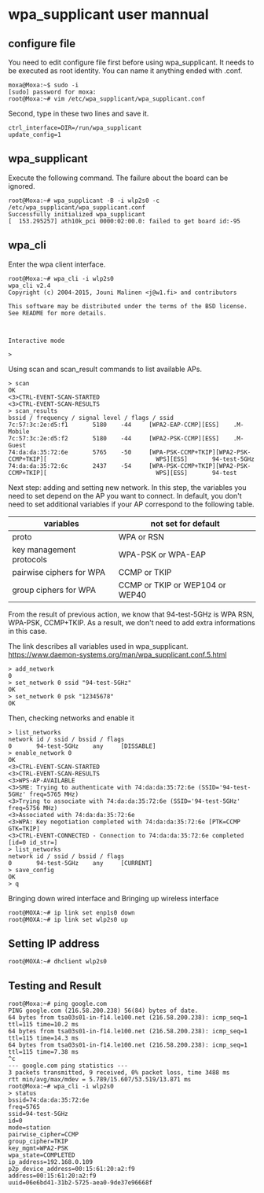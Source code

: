 wpa_supplicant user mannual
===========================

configure file
--------------
You need to edit configure file first before using wpa_supplicant. It needs to be executed as root identity. You can name it anything ended with .conf.
```text
moxa@Moxa:~$ sudo -i
[sudo] password for moxa: 
root@Moxa:~# vim /etc/wpa_supplicant/wpa_supplicant.conf 
```
Second, type in these two lines and save it.
```text
ctrl_interface=DIR=/run/wpa_supplicant
update_config=1
```

wpa_supplicant
--------------
Execute the following command. The failure about the board can be ignored.
```text
root@Moxa:~# wpa_supplicant -B -i wlp2s0 -c /etc/wpa_supplicant/wpa_supplicant.conf
Successfully initialized wpa_supplicant
[  153.295257] ath10k_pci 0000:02:00.0: failed to get board id:-95
```

wpa_cli
-------
Enter the wpa client interface.
```text
root@Moxa:~# wpa_cli -i wlp2s0
wpa_cli v2.4
Copyright (c) 2004-2015, Jouni Malinen <j@w1.fi> and contributors

This software may be distributed under the terms of the BSD license.
See README for more details.



Interactive mode

>
```
Using scan and scan_result commands to list available APs.
```text
> scan
OK
<3>CTRL-EVENT-SCAN-STARTED
<3>CTRL-EVENT-SCAN-RESULTS
> scan_results
bssid / frequency / signal level / flags / ssid
7c:57:3c:2e:d5:f1       5180    -44     [WPA2-EAP-CCMP][ESS]    .M-Mobile
7c:57:3c:2e:d5:f2       5180    -44     [WPA2-PSK-CCMP][ESS]    .M-Guest
74:da:da:35:72:6e       5765    -50     [WPA-PSK-CCMP+TKIP][WPA2-PSK-CCMP+TKIP][                               WPS][ESS]       94-test-5GHz
74:da:da:35:72:6c       2437    -54     [WPA-PSK-CCMP+TKIP][WPA2-PSK-CCMP+TKIP][                               WPS][ESS]       94-test
```
Next step: adding and setting new network. In this step, the variables you need to set depend on the AP you want to connect. In default, you don't need to set additional variables if your AP correspond to the following table.

| variables | not set for default |
| --- | ------------------- |
| proto | WPA or RSN |
| key management protocols | WPA-PSK or WPA-EAP |
| pairwise ciphers for WPA | CCMP or TKIP |
| group ciphers for WPA  | CCMP or TKIP or WEP104 or WEP40 |

From the result of previous action, we know that 94-test-5GHz is WPA RSN, WPA-PSK, CCMP+TKIP. As a result, we don't need to add extra informations in this case.

The link describes all variables used in wpa_supplicant.
https://www.daemon-systems.org/man/wpa_supplicant.conf.5.html

```text
> add_network
0
> set_network 0 ssid "94-test-5GHz"
OK
> set_network 0 psk "12345678"
OK
```
Then, checking networks and enable it
```text
> list_networks
network id / ssid / bssid / flags
0       94-test-5GHz    any     [DISSABLE]
> enable_network 0
OK
<3>CTRL-EVENT-SCAN-STARTED
<3>CTRL-EVENT-SCAN-RESULTS
<3>WPS-AP-AVAILABLE
<3>SME: Trying to authenticate with 74:da:da:35:72:6e (SSID='94-test-5GHz' freq=5765 MHz)
<3>Trying to associate with 74:da:da:35:72:6e (SSID='94-test-5GHz' freq=5756 MHz)
<3>Associated with 74:da:da:35:72:6e
<3>WPA: Key negotiation completed with 74:da:da:35:72:6e [PTK=CCMP GTK=TKIP]
<3>CTRL-EVENT-CONNECTED - Connection to 74:da:da:35:72:6e completed [id=0 id_str=]
> list_networks
network id / ssid / bssid / flags
0       94-test-5GHz    any     [CURRENT]
> save_config
OK
> q
```

Bringing down wired interface and Bringing up wireless interface
```text
root@MOXA:~# ip link set enp1s0 down
root@MOXA:~# ip link set wlp2s0 up
```

Setting IP address
------------------
```text
root@MOXA:~# dhclient wlp2s0
```

Testing and Result
------------------
```test
root@Moxa:~# ping google.com
PING google.com (216.58.200.238) 56(84) bytes of date.
64 bytes from tsa03s01-in-f14.le100.net (216.58.200.238): icmp_seq=1 ttl=115 time=10.2 ms 
64 bytes from tsa03s01-in-f14.le100.net (216.58.200.238): icmp_seq=1 ttl=115 time=14.3 ms 
64 bytes from tsa03s01-in-f14.le100.net (216.58.200.238): icmp_seq=1 ttl=115 time=7.38 ms 
^c
--- google.com ping statistics ---
3 packets transmitted, 9 received, 0% packet loss, time 3488 ms
rtt min/avg/max/mdev = 5.789/15.607/53.519/13.871 ms
root@Moxa:~# wpa_cli -i wlp2s0
> status
bssid=74:da:da:35:72:6e
freq=5765
ssid=94-test-5GHz
id=0
mode=station
pairwise_cipher=CCMP
group_cipher=TKIP
key_mgmt=WPA2-PSK
wpa_state=COMPLETED
ip_address=192.168.0.109
p2p_device_address=00:15:61:20:a2:f9
address=00:15:61:20:a2:f9
uuid=06e6bd41-31b2-5725-aea0-9de37e96668f
```

